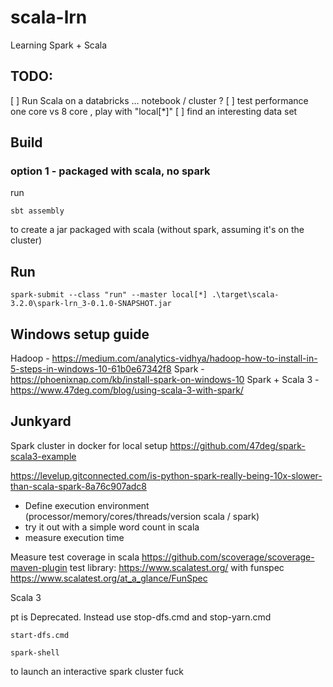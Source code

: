# scala-lrn
Learning Spark + Scala

## TODO:
[ ] Run Scala on a databricks ... notebook / cluster ?
[ ] test performance one core vs 8 core , play with "local[*]"
[ ] find an interesting data set

## Build
### option 1 - packaged with scala, no spark
run
```
sbt assembly
```
to create a jar packaged with scala (without spark, assuming it's on the cluster)

## Run
```
spark-submit --class "run" --master local[*] .\target\scala-3.2.0\spark-lrn_3-0.1.0-SNAPSHOT.jar
```

## Windows setup guide
Hadoop - https://medium.com/analytics-vidhya/hadoop-how-to-install-in-5-steps-in-windows-10-61b0e67342f8
Spark - https://phoenixnap.com/kb/install-spark-on-windows-10
Spark + Scala 3 - https://www.47deg.com/blog/using-scala-3-with-spark/

## Junkyard

Spark cluster in docker for local setup https://github.com/47deg/spark-scala3-example

https://levelup.gitconnected.com/is-python-spark-really-being-10x-slower-than-scala-spark-8a76c907adc8

- Define execution environment (processor/memory/cores/threads/version scala / spark)
- try it out with a simple word count in scala
- measure execution time




Measure test coverage in scala
https://github.com/scoverage/scoverage-maven-plugin
test library:
https://www.scalatest.org/ with funspec https://www.scalatest.org/at_a_glance/FunSpec


Scala 3

pt is Deprecated. Instead use stop-dfs.cmd and stop-yarn.cmd

```
start-dfs.cmd
```

```
spark-shell
```
to launch an interactive spark cluster fuck

